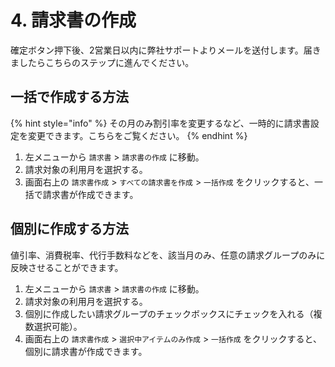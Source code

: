 # 4. 請求書の作成

確定ボタン押下後、2営業日以内に弊社サポートよりメールを送付します。届きましたらこちらのステップに進んでください。

## 一括で作成する方法

{% hint style="info" %}
その月のみ割引率を変更するなど、一時的に請求書設定を変更できます。こちらをご覧ください。
{% endhint %}

1. 左メニューから `請求書` &gt; `請求書の作成` に移動。
2. 請求対象の利用月を選択する。
3. 画面右上の `請求書作成` &gt; `すべての請求書を作成`  &gt; `一括作成` をクリックすると、一括で請求書が作成できます。 

## 個別に作成する方法 <a id="step4"></a>

値引率、消費税率、代行手数料などを、該当月のみ、任意の請求グループのみに反映させることができます。

1. 左メニューから `請求書` &gt; `請求書の作成` に移動。
2. 請求対象の利用月を選択する。
3. 個別に作成したい請求グループのチェックボックスにチェックを入れる（複数選択可能）。
4. 画面右上の `請求書作成` &gt; `選択中アイテムのみ作成`  &gt; `一括作成` をクリックすると、個別に請求書が作成できます。

